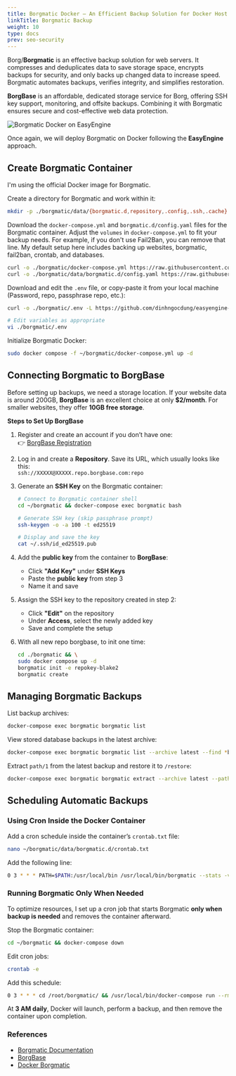 ```yaml
---
title: Borgmatic Docker – An Efficient Backup Solution for Docker Host
linkTitle: Borgmatic Backup
weight: 10
type: docs
prev: seo-security
---
```


Borg/**Borgmatic** is an effective backup solution for web servers. It compresses and deduplicates data to save storage space, encrypts backups for security, and only backs up changed data to increase speed. Borgmatic automates backups, verifies integrity, and simplifies restoration.  

**BorgBase** is an affordable, dedicated storage service for Borg, offering SSH key support, monitoring, and offsite backups. Combining it with Borgmatic ensures secure and cost-effective web data protection.  

![Borgmatic Docker on EasyEngine](/images/borgmatic-docker-easyengine.svg)

Once again, we will deploy Borgmatic on Docker following the **EasyEngine** approach.  

## Create Borgmatic Container

I'm using the official Docker image for Borgmatic.

Create a directory for Borgmatic and work within it:

```bash
mkdir -p ./borgmatic/data/{borgmatic.d,repository,.config,.ssh,.cache}
```

Download the `docker-compose.yml` and `borgmatic.d/config.yaml` files for the Borgmatic container. Adjust the `volumes` in `docker-compose.yml` to fit your backup needs. For example, if you don't use Fail2Ban, you can remove that line. My default setup here includes backing up websites, borgmatic, fail2ban, crontab, and databases.

```bash
curl -o ./borgmatic/docker-compose.yml https://raw.githubusercontent.com/dinhngocdung/easyengine-stack/refs/heads/main/borgmatic/docker-compose.yml
curl -o ./borgmatic/data/borgmatic.d/config.yaml https://raw.githubusercontent.com/dinhngocdung/easyengine-docker-stack/refs/heads/main/borgmatic/data/borgmatic.d/config.yaml
```

Download and edit the `.env` file, or copy-paste it from your local machine (Password, repo, passphrase repo, etc.):

```bash
curl -o ./borgmatic/.env -L https://github.com/dinhngocdung/easyengine-dock-stack/raw/refs/heads/main/borgmatic/.env

# Edit variables as appropriate
vi ./borgmatic/.env
```

Initialize Borgmatic Docker:

```bash
sudo docker compose -f ~/borgmatic/docker-compose.yml up -d
```


## Connecting Borgmatic to BorgBase  

Before setting up backups, we need a storage location. If your website data is around 200GB, **BorgBase** is an excellent choice at only **$2/month**. For smaller websites, they offer **10GB free storage**.  

**Steps to Set Up BorgBase**

1. Register and create an account if you don’t have one:  
   👉 [BorgBase Registration](https://www.borgbase.com/register)  
2. Log in and create a **Repository**. Save its URL, which usually looks like this:  
   `ssh://XXXXX@XXXXX.repo.borgbase.com:repo`  
3. Generate an **SSH Key** on the Borgmatic container:  

   ```bash
   # Connect to Borgmatic container shell
   cd ~/borgmatic && docker-compose exec borgmatic bash

   # Generate SSH key (skip passphrase prompt)
   ssh-keygen -o -a 100 -t ed25519

   # Display and save the key
   cat ~/.ssh/id_ed25519.pub
   ```

4. Add the **public key** from the container to **BorgBase**:  
   - Click **"Add Key"** under **SSH Keys**  
   - Paste the **public key** from step 3  
   - Name it and save  

5. Assign the SSH key to the repository created in step 2:  
   - Click **"Edit"** on the repository  
   - Under **Access**, select the newly added key  
   - Save and complete the setup  
6. With all new repo borgbase, to init one time:
    ```bash
    cd ./borgmatic && \
    sudo docker compose up -d
    borgmatic init -e repokey-blake2
    borgmatic create
    ```


## Managing Borgmatic Backups  

List backup archives:  

```bash
docker-compose exec borgmatic borgmatic list
```

View stored database backups in the latest archive:  

```bash
docker-compose exec borgmatic borgmatic list --archive latest --find *borgmatic/*_databases
```

Extract `path/1` from the latest backup and restore it to `/restore`:  

```bash
docker-compose exec borgmatic borgmatic extract --archive latest --path path/1 --destination /restore
```

## Scheduling Automatic Backups  

### Using Cron Inside the Docker Container  

Add a cron schedule inside the container’s `crontab.txt` file:  

```bash
nano ~/borgmatic/data/borgmatic.d/crontab.txt
```

Add the following line:  

```bash
0 3 * * * PATH=$PATH:/usr/local/bin /usr/local/bin/borgmatic --stats -v 0 2>&1
```

### Running Borgmatic Only When Needed  

To optimize resources, I set up a cron job that starts Borgmatic **only when backup is needed** and removes the container afterward.  

Stop the Borgmatic container:  

```bash
cd ~/borgmatic && docker-compose down
```

Edit cron jobs:  

```bash
crontab -e
```

Add this schedule:  

```bash
0 3 * * * cd /root/borgmatic/ && /usr/local/bin/docker-compose run --rm borgmatic borgmatic >> /root/borgmatic/cron.log 2>&1
```

At **3 AM daily**, Docker will launch, perform a backup, and then remove the container upon completion.  

### References  

- [Borgmatic Documentation](https://torsion.org/borgmatic/)  
- [BorgBase](https://www.borgbase.com/)  
- [Docker Borgmatic](https://github.com/borgmatic-collective/docker-borgmatic)  

